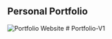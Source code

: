 ## Personal Portfolio

![Portfolio Website](https://i.ibb.co/WgPMpts/image.png)
#   P o r t f o l i o - V 1  
 
